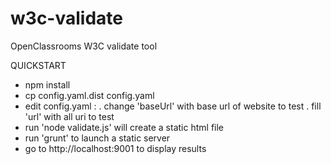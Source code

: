 w3c-validate
============

OpenClassrooms W3C validate tool

QUICKSTART
- npm install
- cp config.yaml.dist config.yaml
- edit config.yaml :
  . change 'baseUrl' with base url of website to test
  . fill 'url' with all uri to test
- run 'node validate.js' will create a static html file
- run 'grunt' to launch a static server
- go to http://localhost:9001 to display results
